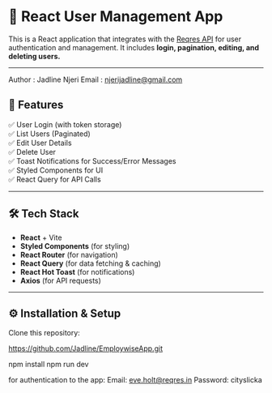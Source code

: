 # 🚀 React User Management App

This is a React application that integrates with the [Reqres API](https://reqres.in/) for user authentication and management. It includes **login, pagination, editing, and deleting users.**  

---
Author : Jadline Njeri
Email : njerijadline@gmail.com

## 📌 Features  

✅ User Login (with token storage)  
✅ List Users (Paginated)  
✅ Edit User Details  
✅ Delete User  
✅ Toast Notifications for Success/Error Messages  
✅ Styled Components for UI  
✅ React Query for API Calls  

---

## 🛠 Tech Stack  

- **React** + Vite  
- **Styled Components** (for styling)  
- **React Router** (for navigation)  
- **React Query** (for data fetching & caching)  
- **React Hot Toast** (for notifications)  
- **Axios** (for API requests)  

---

## ⚙️ Installation & Setup  

 Clone this repository:  

https://github.com/Jadline/EmploywiseApp.git


npm install
npm run dev

for authentication to the app:
Email: eve.holt@reqres.in
Password: cityslicka
